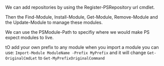 We can add repositories by using the Register-PSRepository url cmdlet.

Then the Find-Module, Install-Module, Get-Module, Remove-Module and the Update-Module to manage these modules.



We can use the PSModule-Path to specifiy where we would make PS expect modules to live. 

tO add your own prefix to any module when you import a module you can use:
`Import-Module ModuleName -Prefix MyPrefix`  and it will change `Get-OriginalCmdLet` to `Get-MyPrefixOriginalCommand`
